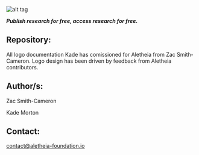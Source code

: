 ![alt tag](https://cloud.githubusercontent.com/assets/24201238/24583976/ced4c43e-179f-11e7-9c40-c0988c346f55.png)

_**Publish research for free, access research for free.**_

## Repository:

All logo documentation Kade has comissioned for Aletheia from Zac Smith-Cameron. Logo design has been driven by feedback from Aletheia contributors.

## Author/s:

Zac Smith-Cameron

Kade Morton

## Contact:

contact@aletheia-foundation.io
